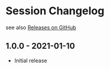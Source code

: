 # Session Changelog

see also [Releases on GitHub](https://github.com/mazzy-ax/Session/releases)

## 1.0.0 - 2021-01-10

* Initial release
